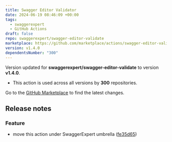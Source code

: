 ```yaml
---
title: Swagger Editor Validator
date: 2024-06-19 08:46:09 +00:00
tags:
  - swaggerexpert
  - GitHub Actions
draft: false
repo: swaggerexpert/swagger-editor-validate
marketplace: https://github.com/marketplace/actions/swagger-editor-validator
version: v1.4.0
dependentsNumber: "300"
---
```



Version updated for **swaggerexpert/swagger-editor-validate** to version **v1.4.0**.
- This action is used across all versions by **300** repositories.

Go to the [GitHub Marketplace](https://github.com/marketplace/actions/swagger-editor-validator) to find the latest changes.

## Release notes

### Feature

* move this action under SwaggerExpert umbrella ([fe35d65](https://github.com/swaggerexpert/swagger-editor-validate/commit/fe35d650e9fc674505607519d0d12ab4de5d415d))
